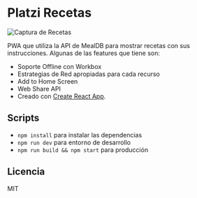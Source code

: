 # Platzi Recetas

![Captura de Recetas](.readme-static/captura.png)

PWA que utiliza la API de MealDB para mostrar recetas con sus instrucciones. Algunas de las features que tiene son:

* Soporte Offline con Workbox
* Estrategias de Red apropiadas para cada recurso
* Add to Home Screen
* Web Share API
* Creado con [Create React App](https://github.com/facebookincubator/create-react-app).

## Scripts

* `npm install` para instalar las dependencias
* `npm run dev` para entorno de desarrollo
* `npm run build && npm start` para producción

## Licencia

MIT